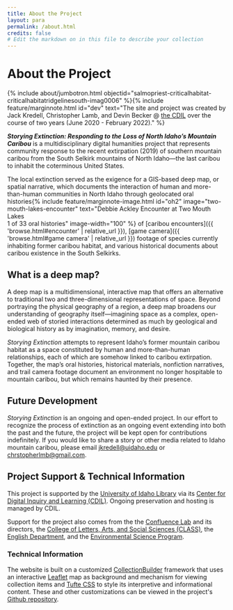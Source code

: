 ```yaml
---
title: About the Project
layout: para
permalink: /about.html
credits: false
# Edit the markdown on in this file to describe your collection
---
```


# About the Project

{% include about/jumbotron.html objectid="salmopriest-criticalhabitat-criticalhabitatridgelinesouth-imag0006" %}{% include feature/marginnote.html id="dev" text="The site and project was created by Jack Kredell, Christopher Lamb, and Devin Becker @ [the CDIL](https://cdil.lib.uidaho.edu/) over the course of two years (June 2020 - February 2022)." %} 

***Storying Extinction: Responding to the Loss of North Idaho’s Mountain Caribou*** is a multidisciplinary digital humanities project that represents community response to the recent extirpation (2019) of southern mountain caribou from the South Selkirk mountains of North Idaho—the last caribou to inhabit the coterminous United States.

The local extinction served as the exigence for a GIS-based deep map, or spatial narrative, which documents the interaction of human and more-than-human communities in North Idaho through geolocated oral histories{% include feature/marginnote-image.html id="oh2" image="two-mouth-lakes-encounter" text="Debbie Ackley Encounter at Two Mouth Lakes <br> 1 of 33 oral histories" image-width="100" %} of [caribou encounters]({{ 'browse.html#encounter' | relative_url }}), [game camera]({{ 'browse.html#game camera' | relative_url }}) footage of species currently inhabiting former caribou habitat, and various historical documents about caribou existence in the South Selkirks. 

## What is a deep map?

A deep map is a multidimensional, interactive map that offers an alternative to traditional two and three-dimensional representations of space. Beyond portraying the physical geography of a region, a deep map broadens our understanding of geography itself—imagining space as a complex, open-ended web of storied interactions determined as much by geological and biological history as by imagination, memory, and desire.
 
*Storying Extinction* attempts to represent Idaho’s former mountain caribou habitat as a space constituted by human and more-than-human relationships, each of which are somehow linked to caribou extirpation. Together, the map’s oral histories, historical materials, nonfiction narratives, and trail camera footage document an environment no longer hospitable to mountain caribou, but which remains haunted by their presence.


## Future Development
 
*Storying Extinction* is an ongoing and open-ended project. In our effort to recognize the process of extinction as an ongoing event extending into both the past and the future, the project will be kept open for contributions indefinitely. If you would like to share a story or other media related to Idaho mountain caribou, please email jkredell@uidaho.edu or chrstopherlmb@gmail.com.

## Project Support & Technical Information

This project is supported by the [University of Idaho Library](https://www.lib.uidaho.edu/) via its [Center for Digital Inquiry and Learning (CDIL)](https://cdil.lib.uidaho.edu/). Ongoing preservation and hosting is managed by CDIL. 

Support for the project also comes from the the [Confluence Lab](https://www.uidaho.edu/class/english/confluence) and its directors, the [College of Letters, Arts, and Social Sciences (CLASS)](https://www.uidaho.edu/class), the [English Department](https://www.uidaho.edu/class/english), and the [Environmental Science Program](https://www.uidaho.edu/cnr/departments/environmental-science-program). 

### Technical Information
The website is built on a customized [CollectionBuilder](https://collectionbuilder.github.io/) framework that uses an interactive [Leaflet](https://leafletjs.com) map as background and mechanism for viewing collection items and [Tufte CSS](https://edwardtufte.github.io/tufte-css/) to style its interpretive and informational content. These and other customizations can be viewed in the project's [Github repository](https://github.com/thecdil/storying_combined).

